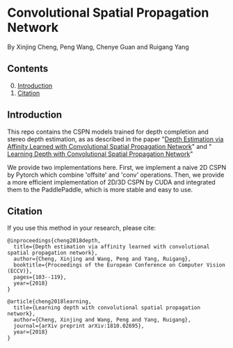 # Convolutional Spatial Propagation Network

By Xinjing Cheng, Peng Wang, Chenye Guan and Ruigang Yang

## Contents
0. [Introduction](#introduction)
0. [Citation](#citation)

## Introduction
This repo contains the CSPN models trained for depth completion and stereo depth estimation, as as described in the paper "[Depth Estimation via Affinity Learned with Convolutional Spatial Propagation Network](http://openaccess.thecvf.com/content_ECCV_2018/papers/Xinjing_Cheng_Depth_Estimation_via_ECCV_2018_paper.pdf)" and "[
Learning Depth with Convolutional Spatial Propagation Network](https://arxiv.org/abs/1810.02695)"

We provide two implementations here. First, we implement a naive 2D CSPN by Pytorch which combine 'offsite' and 'conv' operations. Then, we provide a more efficient implementation of 2D/3D CSPN by CUDA and integrated them to the PaddlePaddle, which is more stable and easy to use.

## Citation

If you use this method in your research, please cite:
```
@inproceedings{cheng2018depth,
  title={Depth estimation via affinity learned with convolutional spatial propagation network},
  author={Cheng, Xinjing and Wang, Peng and Yang, Ruigang},
  booktitle={Proceedings of the European Conference on Computer Vision (ECCV)},
  pages={103--119},
  year={2018}
}
```

```
@article{cheng2018learning,
  title={Learning depth with convolutional spatial propagation network},
  author={Cheng, Xinjing and Wang, Peng and Yang, Ruigang},
  journal={arXiv preprint arXiv:1810.02695},
  year={2018}
}
```